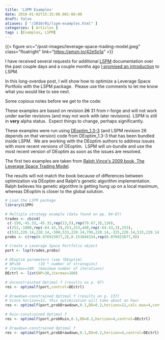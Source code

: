 ```yaml
---
title: 'LSPM Examples'
date: 2010-01-02T15:35:00.001-06:00
draft: false
aliases: [ "/2010/01/lspm-examples.html" ]
categories: [ Articles ]
tags : [Examples, LSPM]
---
```


{{< figure src="/post-images/leverage-space-trading-model.jpeg" class="floatright" link="https://amzn.to/42eSo1a" >}}

I have received several requests for additional [LSPM](https://r-forge.r-project.org/projects/lspm) documentation over the past couple days and a couple months ago [I promised an introduction](http://blog.fosstrading.com/2009/09/update.html) to LSPM.  
  
In this long-overdue post, I will show how to optimize a Leverage Space Portfolio with the LSPM package.  Please use the comments to let me know what you would like to see next.  
  
Some copious notes before we get to the code:  
  
These examples are based on revision ~~26~~ 31 from r-forge and will not work under earlier revisions (and may not work with later revisions). LSPM is still in **very** alpha status.  Expect things to change, perhaps significantly.  
  
These examples were run using [DEoptim\_1.3-3](http://cran.r-project.org/src/contrib/Archive/DEoptim/DEoptim_1.3-3.tar.gz) (and LSPM revision 26 depends on that version) code from DEoptim\_1.3-3 that has been bundled inside LSPM.  We are working with the DEoptim authors to address issues with more recent versions of DEoptim.  LSPM will un-bundle and use the most recent version of DEoptim as soon as the issues are resolved.  
  
The first two examples are taken from [Ralph Vince's 2009 book, The Leverage Space Trading Model](https://amzn.to/42eSo1a).

The results will not match the book because of differences between optimization via DEoptim and Ralph's genetic algorithm implementation.  Ralph believes his genetic algorithm is getting hung up on a local maximum, whereas DEoptim is closer to the global solution.  

```r
# Load the LSPM package  
library(LSPM)  
  
# Multiple strategy example (data found on pp. 84-87)  
trades <- cbind(  
 c(-150,-45.33,-45.33,rep(13,5),rep(79.67,3),136),  
 c(253,-1000,rep(-64.43,3),253,253,448,rep(-64.43,3),253),  
 c(533,220.14,220.14,-500,533,220.14,799,220.14,-325,220.14,533,220.14) )  
probs <- c(rep(0.076923077,2),0.153846154,rep(0.076923077,9))  

# Create a Leverage Space Portfolio object  
port <- lsp(trades,probs)  
  
# DEoptim parameters (see ?DEoptim)  
# NP=30        (10 * number of strategies)  
# itermax=100  (maximum number of iterations)  
DEctrl <- list(NP=30,itermax=100)  
  
# Unconstrainted Optimal f (results on p. 87)  
res <- optimalf(port,control=DEctrl)  
  
# Drawdown-constrained Optimal f (results on p. 137)  
# Since horizon=12, this optimization will take about an hour  
res <- optimalf(port,probDrawdown,0.1,DD=0.2,horizon=12,calc.max=4,control=DEctrl)  
  
# Ruin-constrained Optimal f  
res <- optimalf(port,probRuin,0.1,DD=0.2,horizon=4,control=DEctrl)  
  
# Drawdown-constrained Optimal f  
res <- optimalf(port,probDrawdown,0.1,DD=0.2,horizon=4,control=DEctrl)
```
